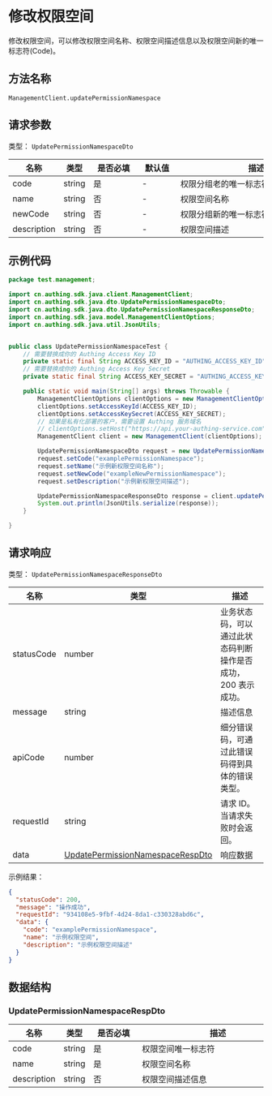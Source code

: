 # 修改权限空间

<!--
  警告⚠️：
  不要直接修改该文档，
  https://github.com/Authing/authing-docs-factory
  使用该项目进行生成
-->

<LastUpdated />

修改权限空间，可以修改权限空间名称、权限空间描述信息以及权限空间新的唯一标志符(Code)。

## 方法名称

`ManagementClient.updatePermissionNamespace`

## 请求参数


类型： `UpdatePermissionNamespaceDto`

| 名称          | 类型     | <div style="width:80px">是否必填</div> | <div style="width:60px">默认值</div> | <div style="width:300px">描述</div> | <div style="width:200px">示例值</div> |
|-------------|--------|------------------------------------|-----------------------------------|-----------------------------------|------------------------------------|
| code        | string | 是                                  | -                                 | 权限分组老的唯一标志符 Code                  | `examplePermissionNamespace`       |
| name        | string | 否                                  | -                                 | 权限空间名称                            | `示例权限空间`                           |
| newCode     | string | 否                                  | -                                 | 权限分组新的唯一标志符 Code                  | `exampleNewPermissionNamespace`    |
| description | string | 否                                  | -                                 | 权限空间描述                            | `示例权限空间描述`                         |




## 示例代码

```java
package test.management;

import cn.authing.sdk.java.client.ManagementClient;
import cn.authing.sdk.java.dto.UpdatePermissionNamespaceDto;
import cn.authing.sdk.java.dto.UpdatePermissionNamespaceResponseDto;
import cn.authing.sdk.java.model.ManagementClientOptions;
import cn.authing.sdk.java.util.JsonUtils;


public class UpdatePermissionNamespaceTest {
    // 需要替换成你的 Authing Access Key ID
    private static final String ACCESS_KEY_ID = "AUTHING_ACCESS_KEY_ID";
    // 需要替换成你的 Authing Access Key Secret
    private static final String ACCESS_KEY_SECRET = "AUTHING_ACCESS_KEY_SECRET";

    public static void main(String[] args) throws Throwable {
        ManagementClientOptions clientOptions = new ManagementClientOptions();
        clientOptions.setAccessKeyId(ACCESS_KEY_ID);
        clientOptions.setAccessKeySecret(ACCESS_KEY_SECRET);
        // 如果是私有化部署的客户，需要设置 Authing 服务域名
        // clientOptions.setHost("https://api.your-authing-service.com");
        ManagementClient client = new ManagementClient(clientOptions);

        UpdatePermissionNamespaceDto request = new UpdatePermissionNamespaceDto();
        request.setCode("examplePermissionNamespace");
        request.setName("示例新权限空间名称");
        request.setNewCode("exampleNewPermissionNamespace");
        request.setDescription("示例新权限空间描述");

        UpdatePermissionNamespaceResponseDto response = client.updatePermissionNamespace(request);
        System.out.println(JsonUtils.serialize(response));
    }

}
```




## 请求响应

类型： `UpdatePermissionNamespaceResponseDto`

| 名称 | 类型 | 描述 |
| ---- | ---- | ---- |
| statusCode | number | 业务状态码，可以通过此状态码判断操作是否成功，200 表示成功。 |
| message | string | 描述信息 |
| apiCode | number | 细分错误码，可通过此错误码得到具体的错误类型。 |
| requestId | string | 请求 ID。当请求失败时会返回。 |
| data | <a href="#UpdatePermissionNamespaceRespDto">UpdatePermissionNamespaceRespDto</a> | 响应数据 |



示例结果：

```json
{
  "statusCode": 200,
  "message": "操作成功",
  "requestId": "934108e5-9fbf-4d24-8da1-c330328abd6c",
  "data": {
    "code": "examplePermissionNamespace",
    "name": "示例权限空间",
    "description": "示例权限空间描述"
  }
}
```

## 数据结构


### <a id="UpdatePermissionNamespaceRespDto"></a> UpdatePermissionNamespaceRespDto

| 名称 | 类型 | <div style="width:80px">是否必填</div> | <div style="width:300px">描述</div> | <div style="width:200px">示例值</div> |
| ---- |  ---- | ---- | ---- | ---- |
| code | string | 是 | 权限空间唯一标志符   |  `examplePermissionNamespace` |
| name | string | 是 | 权限空间名称   |  `示例权限空间` |
| description | string | 否 | 权限空间描述信息   |  `示例权限空间描述` |


